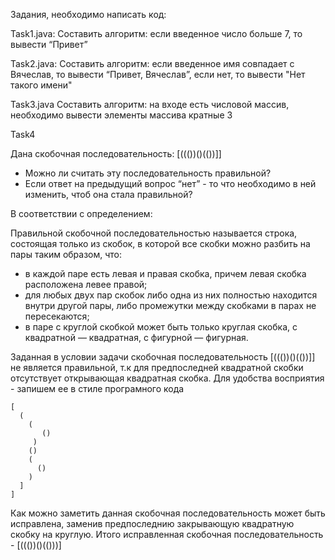 Задания, необходимо написать код:

Task1.java: Составить алгоритм: если введенное число больше 7, то вывести “Привет”

Task2.java: Составить алгоритм: если введенное имя совпадает с Вячеслав, то вывести “Привет, Вячеслав”, если нет, то вывести "Нет такого имени"

Task3.java Составить алгоритм: на входе есть числовой массив, необходимо вывести элементы массива кратные 3

Task4  

Дана скобочная последовательность: [((())()(())]]
- Можно ли считать эту последовательность правильной?
- Если ответ на предыдущий вопрос “нет” - то что необходимо в ней изменить, чтоб она стала правильной?

В соответствии с определением:

Правильной скобочной последовательностью называется строка, состоящая только из скобок, в которой все скобки можно разбить на пары таким образом, что:

- в каждой паре есть левая и правая скобка, причем левая скобка расположена левее правой;
- для любых двух пар скобок либо одна из них полностью находится внутри другой пары, либо промежутки между скобками в парах не пересекаются;
- в паре с круглой скобкой может быть только круглая скобка, с квадратной — квадратная, с фигурной — фигурная.

Заданная в условии задачи скобочная последовательность [((())()(())]] не является правильной, т.к для предпоследней квадратной скобки отсутствует открывающая квадратная скобка.
Для удобства восприятия - запишем ее в стиле програмного кода
```
[
  (
    (
       ()
     )
    ()
    (
      ()
    )
  ]
]
```

Как можно заметить данная скобочная последовательность может быть исправлена, заменив предпоследнию закрывающую квадратную скобку на круглую.
Итого исправленная скобочная последовательность - [((())()(()))]